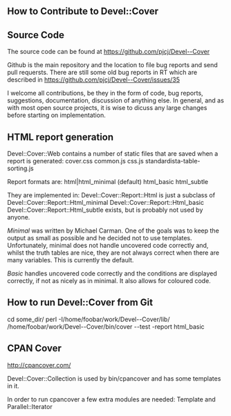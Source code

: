 How to Contribute to Devel::Cover
---------------------------------

Source Code
-----------

The source code can be found at https://github.com/pjcj/Devel--Cover

Github is the main repository and the location to file bug reports and send
pull requersts.  There are still some old bug reports in RT which are described
in https://github.com/pjcj/Devel--Cover/issues/35

I welcome all contributions, be they in the form of code, bug reports,
suggestions, documentation, discussion of anything else.  In general, and as
with most open source projects, it is wise to dicuss any large changes before
starting on implementation.

HTML report generation
----------------------

Devel::Cover::Web contains a number of static files that are saved when a
report is generated:
    cover.css
    common.js
    css.js
    standardista-table-sorting.js

Report formats are:
    html|html_minimal (default)
    html_basic
    html_subtle

They are implemented in:
    Devel::Cover::Report::Html is just a subclass of
        Devel::Cover::Report::Html_minimal
    Devel::Cover::Report::Html_basic
    Devel::Cover::Report::Html_subtle  exists, but is probably not used by anyone.

*Minimal* was written by Michael Carman.  One of the goals was to keep the
output as small as possible and he decided not to use templates.
Unfortunately, minimal does not handle uncovered code correctly and, whilst the
truth tables are nice, they are not always correct when there are many
variables.  This is currently the default.

*Basic* handles uncovered code correctly and the conditions are displayed
correctly, if not as nicely as in minimal.  It also allows for coloured code.

How to run Devel::Cover from Git
--------------------------------
cd some_dir/
perl -I/home/foobar/work/Devel--Cover/lib/ /home/foobar/work/Devel--Cover/bin/cover --test -report html_basic

CPAN Cover
----------

http://cpancover.com/

Devel::Cover::Collection is used by bin/cpancover and has some templates in it.

In order to run cpancover a few extra modules are needed:
    Template and Parallel::Iterator
